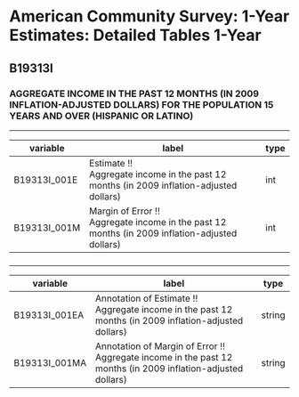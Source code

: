 # American Community Survey: 1-Year Estimates: Detailed Tables 1-Year

## B19313I

### AGGREGATE INCOME IN THE PAST 12 MONTHS (IN 2009 INFLATION-ADJUSTED DOLLARS) FOR THE POPULATION 15 YEARS AND OVER (HISPANIC OR LATINO)

___

| variable | label | type |
| ----- | ----- | ----- |
| B19313I_001E | Estimate !!<br>Aggregate income in the past 12 months (in 2009 inflation-adjusted dollars) | int |
| B19313I_001M | Margin of Error !!<br>Aggregate income in the past 12 months (in 2009 inflation-adjusted dollars) | int |
### 

___

| variable | label | type |
| ----- | ----- | ----- |
| B19313I_001EA | Annotation of Estimate !!<br>Aggregate income in the past 12 months (in 2009 inflation-adjusted dollars) | string |
| B19313I_001MA | Annotation of Margin of Error !!<br>Aggregate income in the past 12 months (in 2009 inflation-adjusted dollars) | string |

